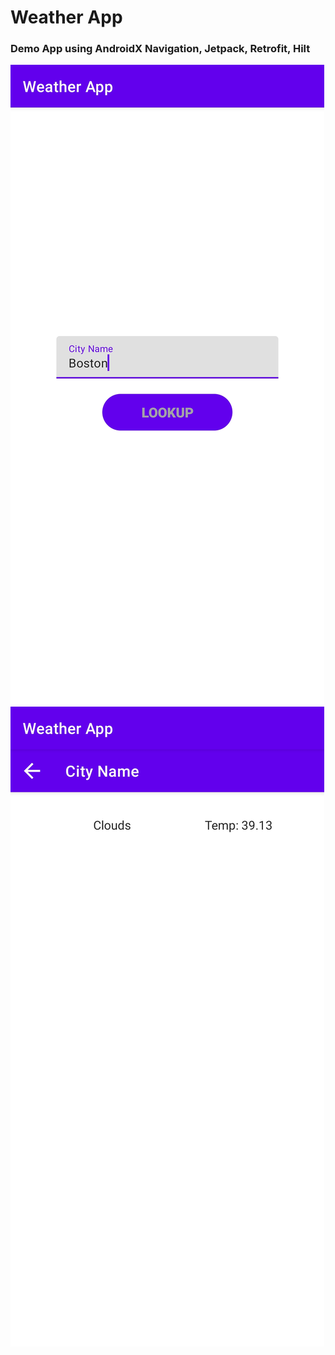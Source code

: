 
# Weather App
###  Demo App using AndroidX Navigation, Jetpack, Retrofit, Hilt

![WeatherHomeFragment](previews/WeatherHomeFragment.jpg)
![WeatherListFragment](previews/WeatherListFragment.jpg)

